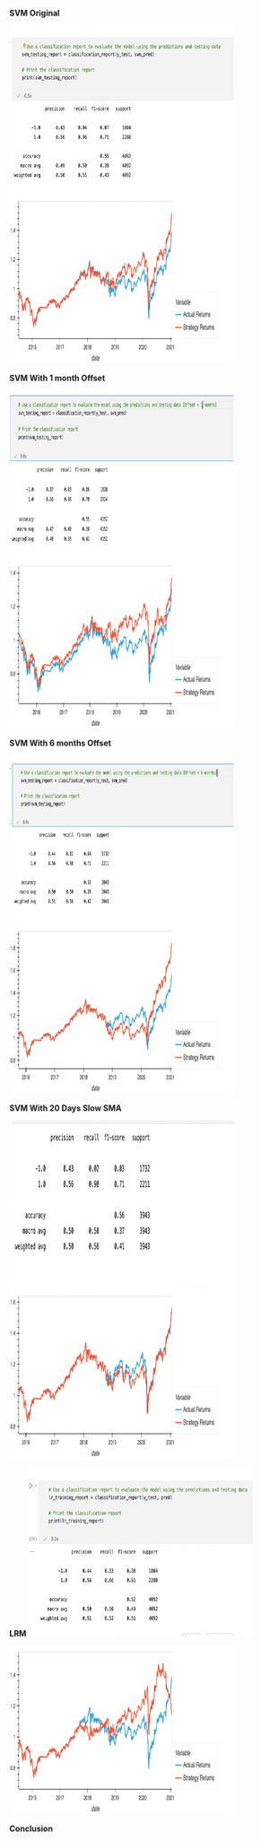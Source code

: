 

**SVM Original**

<img src="./Resources/ClassificationReport/SVMOriginal_Report.png" alt="SVMOriginal_Report" height="300" width="400" />

<img src="./Resources/Images/SVMOriginal_Cumplot.png" alt="SVMOriginal_Report" height="300" width="400" />

**SVM With 1 month Offset**

<img src="./Resources/ClassificationReport/SVM_Offset_1Month_Report.png" alt="SVM_Offset_1Month_Report" height="300" width="400" />

<img src="./Resources/Images/SVM_Offset_1Month_Cumplot.png" alt="SVMOriginal_Report" height="300" width="400" />

**SVM With 6 months Offset**

<img src="./Resources/ClassificationReport/SVM_Offset_6Months_Report.png" alt="SVM_Offset_6Months_Report" height="300" width="400" />

<img src="./Resources/Images/SVM_Offset_6Months_Cumplot.png" alt="SVMOriginal_Report" height="300" width="400" />

**SVM With 20 Days Slow SMA**

<img src="./Resources/ClassificationReport/SVM_Offset_20Days_SMA_Report.png" alt="SVM_Offset_20Days_SMA_Report" height="300" width="400" />

<img src="./Resources/Images/SVM_Offset_20Days_SlowSMA.png" alt="SVMOriginal_Report" height="300" width="400" />

**LRM**
<img src="./Resources/ClassificationReport/LRM_Report.png" alt="LRM_Report" height="300" width="400" />

<img src="./Resources/Images/LRM_CumPlot.png" alt="SVMOriginal_Report" height="300" width="400" />

**Conclusion**